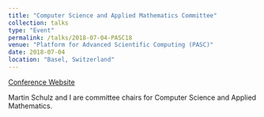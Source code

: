 ```yaml
---
title: "Computer Science and Applied Mathematics Committee"
collection: talks
type: "Event"
permalink: /talks/2018-07-04-PASC18
venue: "Platform for Advanced Scientific Computing (PASC)"
date: 2018-07-04
location: "Basel, Switzerland"
---
```


[Conference Website](https://pasc18.pasc-conference.org)

Martin Schulz and I are committee chairs for Computer Science and Applied Mathematics.
